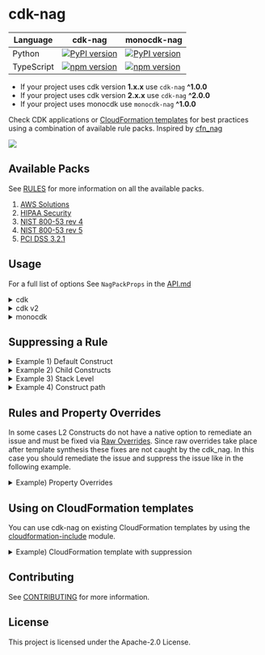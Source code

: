 <!--
Copyright Amazon.com, Inc. or its affiliates. All Rights Reserved.
SPDX-License-Identifier: Apache-2.0
-->

# cdk-nag

| Language   | cdk-nag                                                                                   | monocdk-nag                                                                                       |
| ---------- | ----------------------------------------------------------------------------------------- | ------------------------------------------------------------------------------------------------- |
| Python     | [![PyPI version](https://badge.fury.io/py/cdk-nag.svg)](https://badge.fury.io/py/cdk-nag) | [![PyPI version](https://badge.fury.io/py/monocdk-nag.svg)](https://badge.fury.io/py/monocdk-nag) |
| TypeScript | [![npm version](https://badge.fury.io/js/cdk-nag.svg)](https://badge.fury.io/js/cdk-nag)  | [![npm version](https://badge.fury.io/js/monocdk-nag.svg)](https://badge.fury.io/js/monocdk-nag)  |

* If your project uses cdk version **1.x.x** use `cdk-nag` **^1.0.0**
* If your project uses cdk version **2.x.x** use `cdk-nag` **^2.0.0**
* If your project uses monocdk use `monocdk-nag` **^1.0.0**

Check CDK applications or [CloudFormation templates](#using-on-cloudformation-templates) for best practices using a combination of available rule packs. Inspired by [cfn_nag](https://github.com/stelligent/cfn_nag)

![](cdk_nag.gif)

## Available Packs

See [RULES](./RULES.md) for more information on all the available packs.

1. [AWS Solutions](./RULES.md#awssolutions)
2. [HIPAA Security](./RULES.md#hipaa-security)
3. [NIST 800-53 rev 4](./RULES.md#nist-800-53-rev-4)
4. [NIST 800-53 rev 5](./RULES.md#nist-800-53-rev-5)
5. [PCI DSS 3.2.1](./RULES.md#pci-dss-321)

## Usage

For a full list of options See `NagPackProps` in the [API.md](./API.md#struct-nagpackprops)

<details>
<summary>cdk</summary>

```python
# Example automatically generated from non-compiling source. May contain errors.
from aws_cdk import App, Aspects
from ...lib.cdk_test_stack import CdkTestStack
from cdk_nag import AwsSolutionsChecks

app = App()
CdkTestStack(app, "CdkNagDemo")
# Simple rule informational messages
Aspects.of(app).add(AwsSolutionsChecks())
```

</details><details>
<summary>cdk v2</summary>

```python
# Example automatically generated from non-compiling source. May contain errors.
from aws_cdk import App, Aspects
from ...lib.cdk_test_stack import CdkTestStack
from cdk_nag import AwsSolutionsChecks

app = App()
CdkTestStack(app, "CdkNagDemo")
# Simple rule informational messages
Aspects.of(app).add(AwsSolutionsChecks())
```

</details><details>
<summary>monocdk</summary>

```python
# Example automatically generated from non-compiling source. May contain errors.
from monocdk import App, Aspects
from ...lib.my_stack import CdkTestStack
from monocdk_nag import AwsSolutionsChecks

app = App()
CdkTestStack(app, "CdkNagDemo")
# Simple rule informational messages
Aspects.of(app).add(AwsSolutionsChecks())
```

</details>

## Suppressing a Rule

<details>
  <summary>Example 1) Default Construct</summary>

```python
# Example automatically generated from non-compiling source. May contain errors.
from aws_cdk.aws_ec2 import SecurityGroup, Vpc, Peer, Port
from aws_cdk_lib import Construct, Stack, StackProps
from cdk_nag import NagSuppressions

class CdkTestStack(Stack):
    def __init__(self, scope, id, *, description=None, env=None, stackName=None, tags=None, synthesizer=None, terminationProtection=None, analyticsReporting=None):
        super().__init__(scope, id, description=description, env=env, stackName=stackName, tags=tags, synthesizer=synthesizer, terminationProtection=terminationProtection, analyticsReporting=analyticsReporting)
        test = SecurityGroup(self, "test",
            vpc=Vpc(self, "vpc")
        )
        test.add_ingress_rule(Peer.any_ipv4(), Port.all_traffic())
        NagSuppressions.add_resource_suppressions(test, [id="AwsSolutions-EC23", reason="lorem ipsum"
        ])
```

</details><details>
  <summary>Example 2) Child Constructs</summary>

```python
# Example automatically generated from non-compiling source. May contain errors.
from aws_cdk.aws_iam import User, PolicyStatement
from aws_cdk_lib import Construct, Stack, StackProps
from cdk_nag import NagSuppressions

class CdkTestStack(Stack):
    def __init__(self, scope, id, *, description=None, env=None, stackName=None, tags=None, synthesizer=None, terminationProtection=None, analyticsReporting=None):
        super().__init__(scope, id, description=description, env=env, stackName=stackName, tags=tags, synthesizer=synthesizer, terminationProtection=terminationProtection, analyticsReporting=analyticsReporting)
        user = User(self, "rUser")
        user.add_to_policy(
            PolicyStatement(
                actions=["s3:PutObject"],
                resources=["arn:aws:s3:::bucket_name/*"]
            ))
        # Enable adding suppressions to child constructs
        NagSuppressions.add_resource_suppressions(user, [{"id": "AwsSolutions-IAM5", "reason": "lorem ipsum"}], True)
```

</details><details>
  <summary>Example 3) Stack Level </summary>

```python
# Example automatically generated from non-compiling source. May contain errors.
from aws_cdk import App, Aspects
from ...lib.cdk_test_stack import CdkTestStack
from cdk_nag import AwsSolutionsChecks, NagSuppressions

app = App()
stack = CdkTestStack(app, "CdkNagDemo")
Aspects.of(app).add(AwsSolutionsChecks())
NagSuppressions.add_stack_suppressions(stack, [id="AwsSolutions-EC23", reason="lorem ipsum"
])
```

</details><details>
  <summary>Example 4) Construct path</summary>

If you received the following error on synth/deploy

```bash
[Error at /StackName/Custom::CDKBucketDeployment8675309/ServiceRole/Resource] AwsSolutions-IAM4: The IAM user, role, or group uses AWS managed policies
```

```python
# Example automatically generated from non-compiling source. May contain errors.
from aws_cdk.aws_s3 import Bucket
from aws_cdk.aws_s3_deployment import BucketDeployment
from cdk_nag import NagSuppressions
from aws_cdk_lib import Construct, Stack, StackProps

class CdkTestStack(Stack):
    def __init__(self, scope, id, *, description=None, env=None, stackName=None, tags=None, synthesizer=None, terminationProtection=None, analyticsReporting=None):
        super().__init__(scope, id, description=description, env=env, stackName=stackName, tags=tags, synthesizer=synthesizer, terminationProtection=terminationProtection, analyticsReporting=analyticsReporting)
        BucketDeployment(self, "rDeployment",
            sources=[],
            destination_bucket=Bucket.from_bucket_name(self, "rBucket", "foo")
        )
        NagSuppressions.add_resource_suppressions_by_path(self, "/StackName/Custom::CDKBucketDeployment8675309/ServiceRole/Resource", [id="AwsSolutions-IAM4", reason="at least 10 characters"])
```

</details>

## Rules and Property Overrides

In some cases L2 Constructs do not have a native option to remediate an issue and must be fixed via [Raw Overrides](https://docs.aws.amazon.com/cdk/latest/guide/cfn_layer.html#cfn_layer_raw). Since raw overrides take place after template synthesis these fixes are not caught by the cdk_nag. In this case you should remediate the issue and suppress the issue like in the following example.

<details>
  <summary>Example) Property Overrides</summary>

```python
# Example automatically generated from non-compiling source. May contain errors.
from aws_cdk.aws_ec2 import Instance, InstanceType, InstanceClass, MachineImage, Vpc, CfnInstance
from aws_cdk_lib import Construct, Stack, StackProps
from cdk_nag import NagSuppressions

class CdkTestStack(Stack):
    def __init__(self, scope, id, *, description=None, env=None, stackName=None, tags=None, synthesizer=None, terminationProtection=None, analyticsReporting=None):
        super().__init__(scope, id, description=description, env=env, stackName=stackName, tags=tags, synthesizer=synthesizer, terminationProtection=terminationProtection, analyticsReporting=analyticsReporting)
        instance = Instance(self, "rInstance",
            vpc=Vpc(self, "rVpc"),
            instance_type=InstanceType(InstanceClass.T3),
            machine_image=MachineImage.latest_amazon_linux()
        )
        cfn_ins = instance.node.default_child
        cfn_ins.add_property_override("DisableApiTermination", True)
        NagSuppressions.add_resource_suppressions(instance, [
            id="AwsSolutions-EC29",
            reason="Remediated through property override."

        ])
```

</details>

## Using on CloudFormation templates

You can use cdk-nag on existing CloudFormation templates by using the [cloudformation-include](https://docs.aws.amazon.com/cdk/latest/guide/use_cfn_template.html#use_cfn_template_install) module.

<details>
  <summary>Example) CloudFormation template with suppression</summary>

Sample CloudFormation template with suppression

```json
{
  "Resources": {
    "rBucket": {
      "Type": "AWS::S3::Bucket",
      "Properties": {
        "BucketName": "some-bucket-name"
      },
      "Metadata": {
        "cdk_nag": {
          "rules_to_suppress": [
            {
              "id": "AwsSolutions-S1",
              "reason": "at least 10 characters"
            }
          ]
        }
      }
    }
  }
}
```

Sample App

```python
# Example automatically generated from non-compiling source. May contain errors.
from aws_cdk import App, Aspects
from ...lib.cdk_test_stack import CdkTestStack
from cdk_nag import AwsSolutionsChecks

app = App()
CdkTestStack(app, "CdkNagDemo")
Aspects.of(app).add(AwsSolutionsChecks())
```

Sample Stack with imported template

```python
# Example automatically generated from non-compiling source. May contain errors.
from aws_cdk.cloudformation_include import CfnInclude
from cdk_nag import NagSuppressions
from aws_cdk_lib import Construct, Stack, StackProps

class CdkTestStack(Stack):
    def __init__(self, scope, id, *, description=None, env=None, stackName=None, tags=None, synthesizer=None, terminationProtection=None, analyticsReporting=None):
        super().__init__(scope, id, description=description, env=env, stackName=stackName, tags=tags, synthesizer=synthesizer, terminationProtection=terminationProtection, analyticsReporting=analyticsReporting)
        CfnInclude(self, "Template",
            template_file="my-template.json"
        )
        # Add any additional suppressions
        NagSuppressions.add_resource_suppressions_by_path(self, "/CdkNagDemo/Template/rBucket", [
            id="AwsSolutions-S2",
            reason="at least 10 characters"

        ])
```

</details>

## Contributing

See [CONTRIBUTING](./CONTRIBUTING.md) for more information.

## License

This project is licensed under the Apache-2.0 License.
